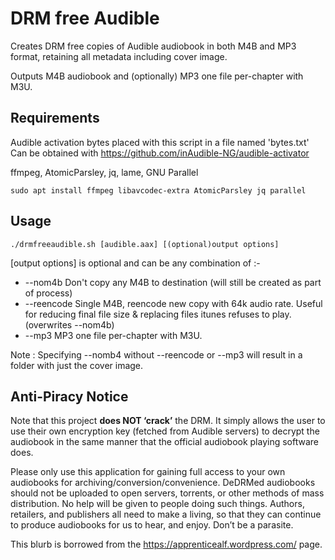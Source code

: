 # DRM free Audible

Creates DRM free copies of Audible audiobook in both M4B and MP3 format, retaining all metadata including cover image.

 Outputs M4B audiobook and (optionally) MP3 one file per-chapter with M3U.

 ## Requirements
 Audible activation bytes placed with this script in a file named 'bytes.txt'
 Can be obtained with https://github.com/inAudible-NG/audible-activator 
 
 ffmpeg, AtomicParsley, jq, lame, GNU Parallel
 
 `sudo apt install ffmpeg libavcodec-extra AtomicParsley jq parallel`

 ## Usage
 `./drmfreeaudible.sh [audible.aax] [(optional)output options]`

 [output options] is optional and can be any combination of :-
 *  --nom4b           Don't copy any M4B to destination (will still be created as part of process)
 *  --reencode        Single M4B, reencode new copy with 64k audio rate. Useful for reducing final file size & replacing files itunes refuses to play. (overwrites --nom4b)
 *  --mp3             MP3 one file per-chapter with M3U.

 Note : Specifying --nomb4 without --reencode or --mp3 will result in a folder
 with just the cover image.


## Anti-Piracy Notice
Note that this project **does NOT ‘crack’** the DRM. It simply allows the user to
use their own encryption key (fetched from Audible servers) to decrypt the
audiobook in the same manner that the official audiobook playing software does.

Please only use this application for gaining full access to your own audiobooks
for archiving/conversion/convenience. DeDRMed audiobooks should not be uploaded
to open servers, torrents, or other methods of mass distribution. No help will
be given to people doing such things. Authors, retailers, and publishers all
need to make a living, so that they can continue to produce audiobooks for us to
hear, and enjoy. Don’t be a parasite.

This blurb is borrowed from the https://apprenticealf.wordpress.com/ page.